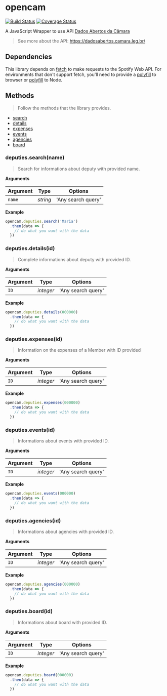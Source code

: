 # opencam
[![Build Status](https://travis-ci.org/hdusantos/opencam.svg?branch=master)](https://travis-ci.org/hdusantos/opencam)
[![Coverage Status](https://coveralls.io/repos/github/hdusantos/opencam/badge.svg?branch=master)](https://coveralls.io/github/hdusantos/opencam?branch=master)

A JavaScript Wrapper to use API [Dados Abertos da Câmara](https://dadosabertos.camara.leg.br/)

> See more about the API: https://dadosabertos.camara.leg.br/


## Dependencies

This library depends on [fetch](https://fetch.spec.whatwg.org/) to make requests to the Spotify Web API. For environments that don't support fetch, you'll need to provide a [polyfill](https://github.com/github/fetch) to browser or [polyfill](https://github.com/bitinn/node-fetch) to Node.

## Methods

> Follow the methods that the library provides.
- [search](###deputies.search(name))
- [details](###deputies.details(id))
- [expenses](###deputies.expenses(id))
- [events](###deputies.events(id))
- [agencies](###deputies.agencies(id))
- [board](###deputies.board(id))

### deputies.search(name)

> Search for informations about deputy with provided name.

**Arguments**

| Argument | Type    | Options           |
|----------|---------|-------------------|
|`name`    |*string* | 'Any search query'|


**Example**

```js
opencam.deputies.search('Maria')
  .then(data => {
    // do what you want with the data
  })
```


### deputies.details(id)

> Complete informations about deputy with provided ID.

**Arguments**

| Argument | Type    | Options           |
|----------|---------|-------------------|
|`ID`      |*integer*| 'Any search query'|


**Example**

```js
opencam.deputies.details(000000)
  .then(data => {
    // do what you want with the data
  })
```


### deputies.expenses(id)

> Information on the expenses of a Member with ID provided

**Arguments**

| Argument | Type    | Options           |
|----------|---------|-------------------|
|`ID`      |*integer*| 'Any search query'|


**Example**

```js
opencam.deputies.expenses(000000)
  .then(data => {
    // do what you want with the data
  })
```



### deputies.events(id)

> Informations about events with provided ID.

**Arguments**

| Argument | Type    | Options           |
|----------|---------|-------------------|
|`ID`      |*integer*| 'Any search query'|


**Example**

```js
opencam.deputies.events(000000)
  .then(data => {
    // do what you want with the data
  })
```


### deputies.agencies(id)

> Informations about agencies with provided ID.

**Arguments**

| Argument | Type    | Options           |
|----------|---------|-------------------|
|`ID`      |*integer*| 'Any search query'|


**Example**

```js
opencam.deputies.agencies(000000)
  .then(data => {
    // do what you want with the data
  })
```


### deputies.board(id)

> Informations about board with provided ID.

**Arguments**

| Argument | Type    | Options           |
|----------|---------|-------------------|
|`ID`      |*integer*| 'Any search query'|


**Example**

```js
opencam.deputies.board(000000)
  .then(data => {
    // do what you want with the data
  })
```
